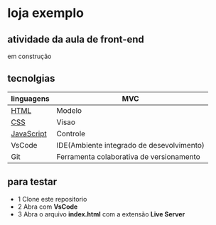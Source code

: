 # loja exemplo
## atividade da aula de front-end
em construção

## tecnolgias
|linguagens|MVC|
|-|-|
|[HTML](https://dev.w3.org/html5/spec-LC/)|Modelo|
|[CSS](https://www.w3.org/Style/CSS/Overview.en.html)|Visao|
|[JavaScript](https://vanilla.js.org/)|Controle| 
|VsCode|IDE(Ambiente integrado de desevolvimento)|
|Git|Ferramenta colaborativa de versionamento|

## para testar
- 1 Clone este repositorio
- 2 Abra com **VsCode**
- 3 Abra o arquivo **index.html** com a extensão **Live Server**